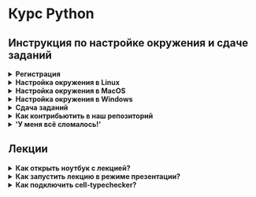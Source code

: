 # Курс Python

## Инструкция по настройке окружения и сдаче заданий

<details><summary><b>Регистрация</b></summary>

Вам надо зарегистрироваться на [py.manytask.org](http://py.manytask.org/).

Если вы уже регистрировались в системе manytask на других курсах ШАД, например, курс С++, то у вас уже есть аккаунт, и можно просто нажать "Login".

Если вы не помните или не уверены, то можете попробовать зарегистрироваться, и в случае, если такой пользователь уже
имеется, получите сообщение об ошибке: "Email has already been taken". В таком случае тоже смело жмите "Login".

Кодовое слово, необходимое при регистрации, смотрите в [lms](https://lk.yandexdataschool.ru/courses/2021-autumn/7.945-iazyk-python/about/).

Далее вы попадете на [gitlab.manytask.org](https://gitlab.manytask.org), где должны будете залогиниться, используя логин-пароль, который вы вводили в форму регистрации ранее.
Если вы проходили эту процедуру ранее для других курсов, и гитлаб вас помнит, то этот шаг автоматически будет пропущен.

В итоге вы должны попасть на главную py.manytask.org:

<img src="https://i.imgur.com/FYDgaWj.png" width=600/>
</details>

<details><summary><b>Настройка окружения в Linux</b></summary>

#### Создание ssh-ключа
Можно почитать [туториал гитлаба](https://gitlab.manytask.org/help/ssh/README#gitlab-and-ssh-keys) о том как создать и добавить в аккаунт ssh ключ, а можно проследовать инструкции ниже. Если вы используете инструкцию гитлаба, не забудьте пройти также по ссылке [declare what host](https://gitlab.manytask.org/help/ssh/README#working-with-non-default-ssh-key-pair-paths), где описано как указать какой ключ использовать для подключения к гитлабу.

Если вы не делали по инструкции гитлаба:
- Воспользуйтесь `ssh-keygen` (возможно, вам придется поставить `openssh-client`), затем скопируйте **.pub** ключ:
```bash
# Если не стоит ssh-keygen (и у вас Debian/Ubuntu):
apt-get install openssh-client

# Создаем ключ:
ssh-keygen -t ed25519 -f ~/.ssh/manytask_ed25519
# Обратите внимание, что вы можете не указывать пароль для ключа,
# чтобы не приходилось его потом вводить на каждое действие c ключом
# Это стандартная практика, хотя и не очень безопасная

# Выводим содержимое **публичного** ключа в консоль:
cat ~/.ssh/manytask_ed25519.pub
# Его надо просто скопировать, как есть, включая подпись - обычно это "ваш-логин@имя-устройства"
# ВАЖНО! Публичным ключом можно делиться, приватным (то же имя, без .pub на конце) - никогда,
# иначе злоумышленник сможет представиться вами
```

<details><summary><a>Картинка</a></summary><img src="https://i.imgur.com/FMHgxsL.png" width=800/></details></br>

- Идете на [gitlab.manytask.org](https://gitlab.manytask.org)

- Жмете на иконку с вашим профилем в правом верхнем углу -> `Settings` -> слева жмете на `SSH keys`

- Вставляете ключ в формочку, жмете "Add key"

<details><summary><a>Картинка</a></summary><img src="https://i.imgur.com/CSPBoGp.png" width=800/></details></br>

- Cоздайте ssh-config c таким содержимым, чтобы при подключении
к `gitlab.manytask.org` использовался ваш новый ключ:
```bash
> cat ~/.ssh/config
Host gitlab.manytask.org
    IdentityFile ~/.ssh/manytask_ed25519
```

<details><summary><a>Как проверить себя?</a></summary></br>

Из консоли выполнить:
```bash
ssh git@gitlab.manytask.org
```

Вывод должен быть примерно таким:
```
PTY allocation request failed on channel 0
Welcome to GitLab, @hiverus!
Connection to gitlab.manytask.org closed.
```
</details>

Если что-то не получилось - обращайтесь в чатик.

#### Установка git

О том, что такое гит, и как вообще с ним работать, мы рассказывали в [лекции про гит](https://yadi.sk/i/YUe3SJYo11EChA).

С некоторой вероятностью гит уже стоит, проверить можно так: `git --version`.

Если не стоит, и у вас Ubuntu/Debian, то всё просто:
```bash
sudo apt-get install git
```
Если у вас другой дистрибутив, то думается, вы и сами знаете, как в нем поставить пакет.

#### Клонирование и настройка репозитория

```bash
# Переходим в директорию, где вы хотите разместить репозиторий с задачами,
# обычно это домашняя директория - `/home/<username>`, она же обозначается как `~` (это тильда, если что)
cd <твоя выбранная директория>

# Клонируем свой репозиторий с gitlab.manytask.org (создается автоматически при регистрации)
# Имя репозитория доступно по ссылке "MY REPO" на py.manytask.org
git clone git@gitlab.manytask.org:python-fall-2021/<твой репозиторий>

# Переходим в директорию склонированного репозитория
cd <твой репозиторий>

# Настраиваем гит так, чтобы он знал нас "в лицо"
git config --local user.name "<твой логин с py.manytask.org>"
git config --local user.email "<твой емейл с py.manytask.org>"

# Настраиваем возможность получать обновления из публичного репозитория с задачами
git remote add upstream git@gitlab.manytask.org:py-tasks/public-2021-fall.git
```

#### Установка интерпретатора и доп. пакетов

Мы используем версию питона 3.9.7.

- Поставьте [pyenv](https://github.com/pyenv/pyenv#installation)
```bash
curl -L https://github.com/pyenv/pyenv-installer/raw/master/bin/pyenv-installer | bash
```

Будет много текста, который, скорее всего, закончится 
```
WARNING: seems you still have not added 'pyenv' to the load path.

# Load pyenv automatically by adding
# the following to ~/.bashrc:

export PATH="$HOME/.pyenv/bin:$PATH"
eval "$(pyenv init -)"
eval "$(pyenv virtualenv-init -)"
```

Если при попытке установить питон вы получите ошибку в духе `bash: pyenv: command not found`, то нужно выполнить првую из команд, предлагаемых pyenv'ом, где задается PATH. Имейте ввиду, что изменения команд в `~/.bashrc`, `~/.profile` и других подобных файлах – вступают в силу только после перезапуска терминала.

- Установите нужную версию питона
```bash
pyenv install 3.9.7
```
Если при установке возникают ошибки, то поставьте нужные пакеты в зависимости от вашего дистрибутива,
следуя [этой инструкции](https://github.com/pyenv/pyenv/wiki/Common-build-problems).
(Если под WSL не находится `llvm`, то можно взять `llvm-6.0-runtime llvm-6.0-dev`)

- Разверните виртуальное окружение с нужной версией питона в репозитории с задачами
```bash
cd <путь к склонированному репозиторию с задачами>
~/.pyenv/versions/3.9.7/bin/python -m venv shad_env
```

- Активируйте виртуальное окружение (будет активным, пока не закроете консоль, либо не выполните `deactivate`)
```bash
source shad_env/bin/activate
```

- Поставьте пакеты:
    * pytest для тестирования
    * flake8 для проверки на кодстайл
    * mypy для проверки типов
    * другие пакеты для задачек
```bash
# файл requirements.txt лежит в корне репозитория с задачками
(shad_env)$ pip install --upgrade -r requirements.txt
```

- Проверьте версии:
```bash
(shad_env)$ python --version
Python 3.9.7
(shad_env)$ pytest --version
pytest 6.2.5
(shad_env)$ flake8 --version
3.9.2 (mccabe: 0.6.1, pycodestyle: 2.7.0, pyflakes: 2.3.1) CPython 3.9.7 on Linux/Darwin
(shad_env)$ mypy --version
mypy 0.910
```

<details><summary><a>Картинка</a></summary><img src="https://i.imgur.com/hYZFUE7.png" width=800/></details></br>

#### Установка и настройка IDE

Мы рекомендуем вам воспользоваться [PyCharm](https://www.jetbrains.com/pycharm/download/).
Скачайте бесплатную Community-версию, установите и запустите.

- Создайте новый проект (Create new project)
- Укажите путь до репозитория с задачами (см. пункт "Клонирование и настройка репозитория")
- Разверните меню "Project interpreter", выберите "Existing interpreter"
- Укажите путь до установленного интерпретатора: `<директория с задачками>/shad_env/bin/python`
- Подтвердите создание проекта
- [Опционально] Далее, при попытке воспользоваться дебаггером может быть необходимо зайти в Settings > Tools > Python Integrated Tools и поменять там Default Test Runner на pytest. Тогда при ПКМ на директории с задачей должен появиться пункт Debug 'pytest in \<folder name\>'. 

</details>

<details><summary><b>Настройка окружения в MacOS</b></summary>

#### Создание ssh-ключа

В консоли воспользуйтесь `ssh-keygen`, затем копируйте **.pub** ключ:

```bash
# Создаем ключ:
> ssh-keygen -t ed25519 -f ~/.ssh/manytask_ed25519
# Обратите внимание, что вы можете не указывать пароль для ключа,
# чтобы не приходилось его потом вводить на каждое действие c ключом
# Это стандартная практика, хотя и не очень безопасная

# Выводим содержимое **публичного** ключа в консоль:
> cat ~/.ssh/manytask_ed25519.pub
# Его надо просто скопировать, как есть, включая подпись - обычно это "ваш-логин@имя-устройства"
# ВАЖНО! Публичным ключом можно делиться, приватным (то же имя, без .pub на конце) - никогда,
# иначе злоумышленник сможет представиться вами
```

<details><summary><a>Картинка</a></summary><img src="https://i.imgur.com/FMHgxsL.png" width=800/></details>

Идете на [gitlab.manytask.org](https://gitlab.manytask.org), находите в правом верхнем углу иконку с вашим профилем. Жмете на неё -> `Settings` -> слева жмете на `SSH keys`. Здесь вставляете ключ в формочку, жмете "Add key".
<details><summary><a>Картинка</a></summary><img src="https://i.imgur.com/CSPBoGp.png" width=800/></details>

Кроме этого, создайте ssh-config c таким содержимым, чтобы при подключении
к `gitlab.manytask.org` использовался ваш новый ключ:
```bash
> cat ~/.ssh/config
Host gitlab.manytask.org
    IdentityFile ~/.ssh/manytask_ed25519
```
Создать файл можно с помощью редактора `nano`, если он установлен
```bash
> nano ~/.ssh/config
```
затем нужно вставить в файл содержимое и нажать ctrl + O для сохранения и ctrl + X для выхода из редактора.

Либо с помощью команды 
```bash
echo $'Host gitlab.manytask.org\n\tIdentityFile ~/.ssh/manytask_ed25519' > ~/.ssh/config
```

<details><summary><a>Полный процесс в консоли</a></summary><img src="https://i.imgur.com/LR6oDYQ.png" width=800/></details>

<details><summary><a>Как проверить себя?</a></summary>

Из консоли выполнить:
```bash
> ssh git@gitlab.manytask.org
```

Вывод должен быть примерно таким:
```
PTY allocation request failed on channel 0
Welcome to GitLab, @hiverus!
Connection to gitlab.manytask.org closed.
```

</details>

Если что-то не получилось - обращайтесь в чатик.

#### Установка git

О том, что такое гит, и как вообще с ним работать, мы рассказывали в [лекции про гит](https://yadi.sk/i/YUe3SJYo11EChA).
```bash
# Пакеты стараемся ставить через brew - https://brew.sh
> brew install git
```

#### Клонирование и настройка репозитория


```bash
# Заходим в домашнюю директорию, где разместится репозиторий с задачами
> cd /Users/`whoami`

# Клонируем свой репозиторий с gitlab.manytask.org (создается автоматически при регистрации)
# Имя репозитория доступно по ссылке "MY REPO" на py.manytask.org
> git clone git@gitlab.manytask.org:python-fall-2021/<твой репозиторий>

# Переходим в директорию склонированного репозитория
> cd ~/<твой репозиторий>

# Настраиваем гит так, чтобы он знал нас "в лицо"
> git config --local user.name "<твой логин с py.manytask.org>"
> git config --local user.email "<твой емейл с py.manytask.org>"

# Настраиваем возможность получать обновления из публичного репозитория с задачами
> git remote add upstream git@gitlab.manytask.org:py-tasks/public-2021-fall.git
```

#### Установка интерпретатора и доппакетов

Мы используем версию питона 3.9.7.

В консоли выполните:
```bash
# Устанаваливаем pyenv (менеджер версий питона)
> brew install pyenv

# Ставим нужную версию питона
> pyenv install 3.9.7
python-build: use openssl@1.1 from homebrew
python-build: use readline from homebrew
Installing Python-3.9.7...
python-build: use readline from homebrew
python-build: use zlib from xcode sdk
Installed Python-3.9.7 to /Users/ilariia/.pyenv/versions/3.9.7

# Устанаваливаем пакет для создания виртуального окужения
> brew install pyenv-virtualenv

# Создаем виртуальное окружение shad_env с интерпретатором нужной версии
> pyenv virtualenv 3.9.7 shad_env

# Ставим в виртуальное окружение пакеты, необходимые для курса
#   - mypy для проверки типов
#   - flake8 для проверки на кодстайл
#   - pytest для тестирования
#   - другие пакеты для задачек
> ~/.pyenv/versions/3.9.7/envs/shad_env/bin/pip install --upgrade -r ~/<твой репозиторий>/requirements.txt

# Наш интерпретатор, который будем везде использовать
> ~/.pyenv/versions/3.9.7/envs/shad_env/bin/python
Python 3.9.7 (default, Sep 7 2021, 00:00:00)
>>>

```

<details><summary><b>Apple silicon (!)</b></summary>
Если у вас устройство на `apple silicon m1`, то... удачи вам :3  
Мы НЕ гарантируем и не обещаем поддержку всего курса на такой архитектуре, но вы можете попробовать.

Вот один из способов установить необходимые пакеты - 
Выполняем инструкцию выше, но вместо `pip install --upgrade` делаем следующее
```bash
# Устанавливаем компиляторы 
> brew install openblas gfortran
> export OPENBLAS="$(brew --prefix openblas)"
# Отдельно ставим биндинговые пакеты
> pip install cython pybind11 pythran
# Ставим llvm, который нужен некоторым отдельным пакетам 
> brew install llvm@11
> export LLVM_CONFIG="/opt/homebrew/Cellar/llvm@11/11.1.0_2/bin/llvm-config"

# Ставим отдельно llvmlite
> pip install llvmlite
# Самое весёлое - пробуем собрать себе капризные библиотеки (это может занять время)
> pip install --no-binary :all: --no-use-pep517 numpy==1.20.2
> pip install --no-binary :all: --no-use-pep517 scipy==1.7.1
> pip install --no-binary :all: --no-use-pep517 pandas==1.3.1

# Ну а теперь ставим всё остальное и молимся чтоб не упало 
> pip install -r requirements.txt

>>>
```
(Проверьте, что тут версии такие же как и в `requirements.txt`)
</details>

#### Установка и настройка IDE

Мы рекомендуем вам воспользоваться [PyCharm](https://www.jetbrains.com/pycharm/download/).
Скачайте бесплатную Community-версию, установите и запустите.

- Создайте новый проект (Create new project)
- Укажите путь до репозитория с задачами (см. пункт "Клонирование и настройка репозитория")
- Разверните меню "Project interpreter", выберите "Existing interpreter"
- Пропишите путь к установленному интерпретатору
```bash
~/.pyenv/versions/3.9.7/envs/shad_env/bin/python
```
- Подтвердите создание проекта

</details>
<details><summary><b>Настройка окружения в Windows</b></summary>

В Windows 10 появилась такая фича как WSL: Windows Subsystem for Linux,
с её помощью можно запускать Linux-приложения на Windows.
Мы рекомендуем воспользоваться ею, и в дальнейшем следовать инструкциям,
как будто бы у вас стоит операционная система Linux.

#### Как настроить WSL?
Оффициальная инструкция: https://docs.microsoft.com/ru-ru/windows/wsl/install-win10

При выборе операционной системы Linux берите Ubuntu 16.04 или 18.04.

Запустите установленную систему. При входе вы окажетесь в директории `/home/<username>`;
для того, чтобы иметь возможность работать с кодом из самой Windows (например, в PyCharm),
мы рекомендуем размещать директорию с задачами по адресу `"/mnt/c/Users/<username>/My Documents"`,
которая в самой Windows доступна по адресу `C:\Users\<username>\My Documents`.

Перейдите в указанную директорию:
```bash
cd "/mnt/c/Users/<username>/My Documents"
```
Переходите к инструкции про Linux.

</details>

<details><summary><b>Сдача заданий</b></summary>

### Получаем новые задания
Для получения новых заданий надо выполнить `git pull upstream master`.

### Решаем задачу
Код относящийся к отдельной задаче находится в отдельной директории темы и задачи (`01.1.PythonTools/hello_world` и т.д.), нас будет интересовать её содержимое:
- условие задачи содержится в файле `README.md`
- заготовка в кодом задачи обычно лежит в файле с именем задачи `hello_world.py`
- публичные тесты к задаче находятся в файле `test_public.py`

[comment]: <> (<details><summary><a>Картинка</a></summary><img src="https://i.imgur.com/61R3a4q.png" width=800/></details>)
<details><summary><a>Картинка</a></summary><img src="https://i.imgur.com/4EtnZWG.png" width=800/></details>

Вам нужно дописать код в файл с именем задачи.

### Проверяем себя
Все действия нужно производить из консоли, аналогично тому, как вы ставили нужную версию питона

<details><summary><a>Linux/Windows</a></summary>

```bash
$ source shad_env/bin/activate   # активируем виртуальное окружение, если не активировано
(shad_env)$ pytest 01.1.PythonTools/hello_world/  # запуск тестов
(shad_env)$ flake8 01.1.PythonTools/hello_world/  # запуск линтера и stylecheck'а
(shad_env)$ mypy 01.1.PythonTools/hello_world/    # запуск typecheck'а
```

NB: Заметьте, что запуск происходит из **корня проекта**. Если хочется запускать из папки с задачей, то нужно **указать путь** до `setup.cfg` как аргумент для `pytest`/`flake8`/`mypy`. 
</details>

<details><summary><a>MacOS</a></summary>

```bash
> ~/.pyenv/versions/3.9.7/envs/shad_env/bin/pytest 01.1.PythonTools/hello_world/  # запуск тестов
> ~/.pyenv/versions/3.9.7/envs/shad_env/bin/flake8 01.1.PythonTools/hello_world/  # запуск линтера и stylecheck'а
> ~/.pyenv/versions/3.9.7/envs/shad_env/bin/mypy 01.1.PythonTools/hello_world/    # запуск typecheck'а
```

NB: Заметьте, что запуск происходит из **корня проекта**. Если хочется запускать из папки с задачей, то нужно **указать путь** до `setup.cfg` как аргумент для `pytest`/`flake8`/`mypy`. 
</details>

<details><summary><a>PyCharm</a></summary>

Если вы хотите проверить себя и не заходить в консоль, можно обойтись и PyCharm'ом. 
Чтобы проверить pytest, можно нажать правой кнопкой на директорию с задачей и выбрать "pytest in ...".

<details><summary>Картинка</summary>

![](pycharm_debug_task.jpeg)

</details>

После запуска pytest появится отдельное меню Run в котором будет список запускаемых тестов.
Любой из них можно запустить/продебажить нажав правой кнопкой мыши на него.

<details><summary>Картинка</summary>

![](pycharm_debug_test.jpeg)

</details>

NB: В PyCharm можно настроить автоматический запуск `pytest`/`flake8`/`mypy` по кнопке тестирования, предоставляем вам возможность настроить это под себя. 

</details>

### Отправляем задачу в тестирующую систему
```bash
git add 01.1.PythonTools/hello_world/hello_world.py
git commit -m 'Add hello world task'
git push origin master
```

Вы можете наблюдать за результатами тестирования на странице `CI/CD -> Jobs` в своём репозитории, выбираем задачу, жмем на иконку статуса.

Там можно увидеть статусы посылок и результаты тестирования.

Выглядит это обычно так:
- Информация о последнем коммите и изменённых файлах
- Для каждой тестируемой задачи (может быть несколько в одном коммите)
  - Проверка стиля (PEP8)
  - Проверка типов (type hints)
  - Поиск тестов
  - Запуск тестов и их результат

[comment]: <> (<details><summary><a>Картинка</a></summary><img src="https://i.imgur.com/mgMXP1z.png" width=800/></details>)
<details><summary><a>Картинка</a></summary><img src="https://i.imgur.com/mehIkFl.png" width=800/></details>

Если хоть одна задача падает на тестах, в интерфейсе гитлаба запуск будет считаться неудавшимся (failed). Если хоть одна задача в комплекте прошла - баллы за неё поставятся в систему независимо от остальных. 
</details>

<details><summary><b>Как контрибьютить в наш репозиторий</b></summary>
Мы за проактивный подход, поэтому если вы видите неточность или ошибку в условии задачи/тестах или хотите сделать новую задачку, то мы будем рады видеть ваши правки!

С любой правкой можно создать Issue или Merge Request (лучше его). Через некоторое время мы придём и обязательно его посмотрим. А дальше, или прокомментируем и обсудим с вами правки, или сразу примем. 

Подробную инструкцию можно найти в файле `CONTRIBUTING.md`

</details>

<details><summary><b>'У меня всё сломалось!'</b></summary>
В первую очередь стоит самостоятельно попробовать разобраться в причинах ошибки. Самые рабочие варианты:  

* 'метод пристального взгляда'
* google 
* `FAQ.md`

(в файле `FAQ.md` содержатся решения для самых частых проблем)

Если же вышеописанные методы не помогают - чатик ждёт вашего вопроса!

-А что делать если вообще всё получается?  
-Отвечать на вопросы в чатике! Это очень ценно!   
</details>

## Лекции

<details><summary><b>Как открыть ноутбук с лекцией?</b></summary>

После того, как вы настроили окружение
по [инструкции](https://gitlab.manytask.org/py-tasks/public-2021-fall/blob/master/README.md):

```bash
# Устанавливаем jupyter
~$ ~/.pyenv/versions/3.9.7/envs/shad_env/bin/pip install jupyter==1.0.0

# Запускаем jupyter
$ ~/.pyenv/versions/3.9.7/envs/shad_env/bin/jupyter notebook
```
</details>

<details><summary><b>Как запустить лекцию в режиме презентации?</b></summary>

```bash
# Устанавливаем RISE
~$ ~/.pyenv/versions/3.9.7/envs/shad_env/bin/pip install rise==5.6.1
```

В jupyter notebook появится кнопка "Enter/Exit RISE Slideshow"

</details>

<details><summary><b>Как подключить cell-typeсhecker?</b></summary>

```python
from IPython.core.magic import register_cell_magic

@register_cell_magic
def typecheck(line, cell):

    from mypy import api
    cell = '\n' + cell

    mypy_result = api.run(['-c', cell] + line.split())

    if mypy_result[0]:  # print mypy stdout
        print(mypy_result[0])

    if mypy_result[1]:  # print mypy stderr
        print(mypy_result[1])
```

```bash
# Дописываем код выше в файл typecheck.py
$ vim ~/.ipython/profile_default/startup/typecheck.py

# Перезапускаем jupyter
~/.pyenv/versions/3.9.7/envs/shad_env/bin/jupyter notebook
```

Для проверки типов добавить строчку `%%typecheck` в тестируемой ячейке.  
Для применения `mypy` ко всем запускаемым ячейкам можно использовать [Nb Mypy](https://pypi.org/project/nb-mypy/).
</details>
